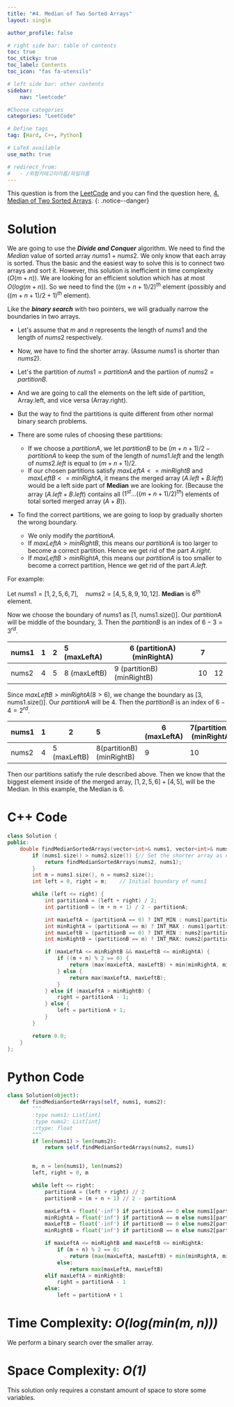 ```yaml
---
title: "#4. Median of Two Sorted Arrays"
layout: single

author_profile: false

# right side bar: table of contents
toc: true
toc_sticky: true
toc_label: Contents
toc_icon: "fas fa-utensils"

# left side bar: other contents
sidebar:
    nav: "leetcode"

#Choose categories
categories: "LeetCode"

# Define tags
tag: [Hard, C++, Python]

# LaTeX available
use_math: true

# redirect_from:
#   - /위험카테고리이름/파일이름
---
```


This question is from the [LeetCode](https://leetcode.com) and you can find the question here, [4. Median of Two Sorted Arrays](https://leetcode.com/problems/median-of-two-sorted-arrays/).
{: .notice--danger}

# Solution
We are going to use the ***Divide and Conquer*** algorithm. We need to find the *Median* value of sorted array $nums1 + nums2$. We only know that each array is sorted. Thus the basic and the easiest way to solve this is to connect two arrays and sort it. However, this solution is inefficient in time complexity ($O(m+n)$). We are looking for an efficient solution which has at most $O(log(m + n))$. So we need to find the $((m + n + 1)/2)^{th}$ element (possibly and $((m + n + 1)/2 + 1)^{th}$ element).

Like the ***binary search*** with two pointers, we will gradually narrow the boundaries in two arrays.

+ Let's assume that $m$ and $n$ represents the length of $nums1$ and the length of $nums2$ respectively.

+ Now, we have to find the shorter array. (Assume $nums1$ is shorter than $nums2$).
+ Let's the partition of $nums1=partitionA$ and the partiion of $nums2=partitionB$.
+ And we are going to call the elements on the left side of partition, Array.left, and vice versa (Array.right).
+ But the way to find the partitions is quite different from other normal binary search problems.
+ There are some rules of choosing these partitions:
  + If we choose a $partitionA$, we let $partitionB$ to be $(m + n + 1) / 2 - partitionA$ to keep the sum of the length of $nums1.left$ and the length of $nums2.left$ is equal to $(m + n + 1) / 2$.
  + If our chosen partitions satisfy $maxLeftA <= minRightB$ and $maxLeftB <= minRightA$, it means the merged array $(A.left + B.left)$ would be a left side part of **Median** we are looking for. (Because the array $(A.left + B.left)$ contains all $(1^{st} ... ((m + n + 1)/2)^{th})$ elements of total sorted merged array $(A+B)$).
+ To find the correct partitions, we are going to loop by gradually shorten the wrong boundary.
  + We only modify the $partitionA$.
  + If $maxLeftA >minRightB$, this means our $partitionA$ is too larger to become a correct partition. Hence we get rid of the part $A.right$.
  + If $maxLeftB > minRightA$, this means our $partitionA$ is too smaller to become a correct partition, Hence we get rid of the part $A.left$.

For example:

Let $nums1 = [1,2,5,6,7],\quad nums2=[4,5,8,9,10, 12]$. **Median** is $6^{th}$ element.

Now we choose the boundary of $nums1$ as [1, nums1.size()]. Our $partitionA$ will be middle of the boundary, 3. Then the $partitionB$ is an index of $6 -3=3^{rd}$.

| nums1 | 1    | 2    | 5 (maxLeftA) | 6 (partitionA)(minRightA) | 7    |      |
| ----- | ---- | ---- | :----------- | ------------------------- | ---- | ---- |
| nums2 | 4    | 5    | 8 (maxLeftB) | 9 (partitionB)(minRightB) | 10   | 12   |

Since $maxLeftB > minRightA (8 > 6)$, we change the boundary as [3, nums1.size()]. Our $partitionA$ will be 4. Then the $partitionB$ is an index of $6 -4=2^{rd}$.

| nums1 | 1    | 2            | 5                        | 6 (maxLeftA) | 7(partitionA)(minRightA) |      |
| ----- | ---- | ------------ | :----------------------- | ------------ | ------------------------ | ---- |
| nums2 | 4    | 5 (maxLeftB) | 8(partitionB)(minRightB) | 9            | 10                       | 12   |

Then our partitions satisfy the rule described above. Then we know that the biggest element inside of the merged array, $[1,2,5,6] + [4,5]$, will be the Median. In this example, the Median is 6.

# C++ Code

```c++
class Solution {
public:
    double findMedianSortedArrays(vector<int>& nums1, vector<int>& nums2) {
        if (nums1.size() > nums2.size()) {// Set the shorter array as nums1
            return findMedianSortedArrays(nums2, nums1);
        }
        int m = nums1.size(), n = nums2.size();
        int left = 0, right = m;	// Initial boundary of nums1

        while (left <= right) {
            int partitionA = (left + right) / 2;
            int partitionB = (m + n + 1) / 2 - partitionA;

            int maxLeftA = (partitionA == 0) ? INT_MIN : nums1[partitionA - 1];
            int minRightA = (partitionA == m) ? INT_MAX : nums1[partitionA];
            int maxLeftB = (partitionB == 0) ? INT_MIN : nums2[partitionB - 1];
            int minRightB = (partitionB == n) ? INT_MAX: nums2[partitionB];

            if (maxLeftA <= minRightB && maxLeftB <= minRightA) {
                if ((m + n) % 2 == 0) {
                    return (max(maxLeftA, maxLeftB) + min(minRightA, minRightB)) / 2.0;
                } else {
                    return max(maxLeftA, maxLeftB);
                }
            } else if (maxLeftA > minRightB) {
                right = partitionA - 1;
            } else {
                left = partitionA + 1;
            }
        }

        return 0.0;
    }
};
```

# Python Code
~~~python
class Solution(object):
    def findMedianSortedArrays(self, nums1, nums2):
        """
        :type nums1: List[int]
        :type nums2: List[int]
        :rtype: float
        """
        if len(nums1) > len(nums2):
            return self.findMedianSortedArrays(nums2, nums1)


        m, n = len(nums1), len(nums2)
        left, right = 0, m

        while left <= right:
            partitionA = (left + right) // 2
            partitionB = (m + n + 1) // 2 - partitionA

            maxLeftA = float('-inf') if partitionA == 0 else nums1[partitionA - 1]
            minRightA = float('inf') if partitionA == m else nums1[partitionA]
            maxLeftB = float('-inf') if partitionB == 0 else nums2[partitionB - 1]
            minRightB = float('inf') if partitionB == n else nums2[partitionB]

            if maxLeftA <= minRightB and maxLeftB <= minRightA:
                if (m + n) % 2 == 0:
                    return (max(maxLeftA, maxLeftB) + min(minRightA, minRightB)) / 2.0
                else:
                    return max(maxLeftA, maxLeftB)
            elif maxLeftA > minRightB:
                right = partitionA - 1
            else:
                left = partitionA + 1
~~~

# Time Complexity: *$O(log(min(m,n)))$*
We perform a binary search over the smaller array.

# Space Complexity: *$O(1)$*
This solution only requires a constant amount of space to store some variables.
